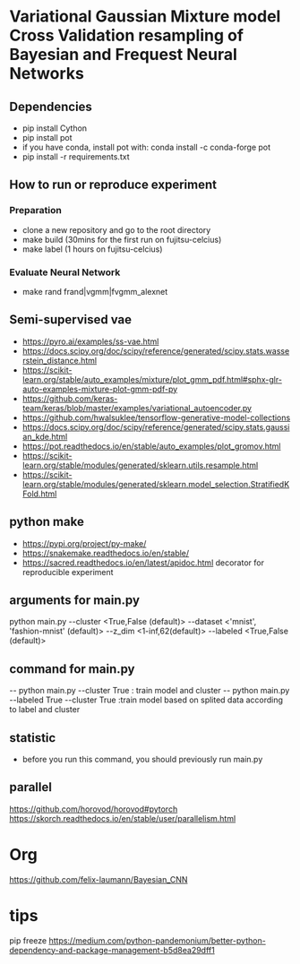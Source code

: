 # Variational Gaussian Mixture model Cross Validation resampling of Bayesian and Frequest Neural Networks

## Dependencies
- pip install Cython
- pip install pot
- if you have conda, install pot with:  conda install -c conda-forge pot
- pip install -r requirements.txt
 
## How to run or reproduce experiment

### Preparation
- clone a new repository and go to the root directory
- make build (30mins for the first run on fujitsu-celcius)
- make label (1 hours on fujitsu-celcius)
### Evaluate Neural Network
- make rand frand|vgmm|fvgmm_alexnet


## Semi-supervised vae
- https://pyro.ai/examples/ss-vae.html
- https://docs.scipy.org/doc/scipy/reference/generated/scipy.stats.wasserstein_distance.html
- https://scikit-learn.org/stable/auto_examples/mixture/plot_gmm_pdf.html#sphx-glr-auto-examples-mixture-plot-gmm-pdf-py
- https://github.com/keras-team/keras/blob/master/examples/variational_autoencoder.py
- https://github.com/hwalsuklee/tensorflow-generative-model-collections
- https://docs.scipy.org/doc/scipy/reference/generated/scipy.stats.gaussian_kde.html
- https://pot.readthedocs.io/en/stable/auto_examples/plot_gromov.html
- https://scikit-learn.org/stable/modules/generated/sklearn.utils.resample.html
- https://scikit-learn.org/stable/modules/generated/sklearn.model_selection.StratifiedKFold.html
## python make
- https://pypi.org/project/py-make/
- https://snakemake.readthedocs.io/en/stable/
- https://sacred.readthedocs.io/en/latest/apidoc.html  decorator for reproducible experiment
## arguments for main.py
  python main.py
  --cluster <True,False (default)>
  --dataset <'mnist', 'fashion-mnist' (default)>
  --z_dim <1-inf,62(default)>
  --labeled <True,False (default)>
  
## command for main.py
-- python main.py --cluster True : train model and cluster
-- python main.py --labeled True --cluster True :train model based on splited data according to label and cluster

  

## statistic
- before you run this command, you should previously run main.py

## parallel
https://github.com/horovod/horovod#pytorch
https://skorch.readthedocs.io/en/stable/user/parallelism.html



#  Org
https://github.com/felix-laumann/Bayesian_CNN

# tips
pip freeze
https://medium.com/python-pandemonium/better-python-dependency-and-package-management-b5d8ea29dff1
 
